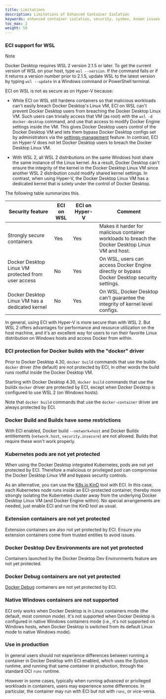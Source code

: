 ```yaml
---
title: Limitations
description: Limitations of Enhanced Container Isolation
keywords: enhanced container isolation, security, sysbox, known issues, Docker Desktop
toc_max: 2
weight: 50
---
```


### ECI support for WSL

> [!NOTE]
>
> Docker Desktop requires WSL 2 version 2.1.5 or later. To get the current
> version of WSL on your host, type `wsl --version`. If the command fails or if
> it returns a version number prior to 2.1.5, update WSL to the latest version
> by typing `wsl --update` in a Windows command or PowerShell terminal.

ECI on WSL is not as secure as on Hyper-V because:

- While ECI on WSL still hardens containers so that malicious workloads can't
  easily breach Docker Desktop's Linux VM, ECI on WSL can't prevent Docker
  Desktop users from breaching the Docker Desktop Linux VM. Such users can
  trivially access that VM (as root) with the `wsl -d docker-desktop` command,
  and use that access to modify Docker Engine settings inside the VM. This gives
  Docker Desktop users control of the Docker Desktop VM and lets them bypass Docker Desktop configs set by administrators via the
  [settings-management](../settings-management/_index.md) feature. In contrast,
  ECI on Hyper-V does not let Docker Desktop users to breach the Docker
  Desktop Linux VM.

- With WSL 2, all WSL 2 distributions on the same Windows host share the same instance
  of the Linux kernel. As a result, Docker Desktop can't ensure the integrity of
  the kernel in the Docker Desktop Linux VM since another WSL 2 distribution could
  modify shared kernel settings. In contrast, when using Hyper-V, the Docker
  Desktop Linux VM has a dedicated kernel that is solely under the control of
  Docker Desktop.

The following table summarizes this.

| Security feature                                   | ECI on WSL   | ECI on Hyper-V   | Comment               |
| -------------------------------------------------- | ------------ | ---------------- | --------------------- |
| Strongly secure containers                         | Yes          | Yes              | Makes it harder for malicious container workloads to breach the Docker Desktop Linux VM and host. |
| Docker Desktop Linux VM protected from user access | No           | Yes              | On WSL, users can access Docker Engine directly or bypass Docker Desktop security settings. |
| Docker Desktop Linux VM has a dedicated kernel     | No           | Yes              | On WSL, Docker Desktop can't guarantee the integrity of kernel level configs. |

In general, using ECI with Hyper-V is more secure than with WSL 2. But WSL 2
offers advantages for performance and resource utilization on the host machine,
and it's an excellent way for users to run their favorite Linux distribution on
Windows hosts and access Docker from within.

### ECI protection for Docker builds with the "docker" driver

Prior to Docker Desktop 4.30, `docker build` commands that use the buildx
`docker` driver (the default) are not protected by ECI, in other words the build runs
rootful inside the Docker Desktop VM.

Starting with Docker Desktop 4.30, `docker build` commands that use the buildx
`docker` driver are protected by ECI, except when Docker Desktop is configured to use WSL 2
(on Windows hosts).

Note that `docker build` commands that use the `docker-container` driver are
always protected by ECI. 

### Docker Build and Buildx have some restrictions

With ECI enabled, Docker build `--network=host` and Docker Buildx entitlements
(`network.host`, `security.insecure`) are not allowed. Builds that require
these won't work properly.

### Kubernetes pods are not yet protected

When using the Docker Desktop integrated Kubernetes, pods are not yet protected
by ECI. Therefore a malicious or privileged pod can compromise the Docker
Desktop Linux VM and bypass security controls.

As an alternative, you can use the [K8s.io KinD](https://kind.sigs.k8s.io/) tool
with ECI. In this case, each Kubernetes node runs inside an ECI-protected
container, thereby more strongly isolating the Kubernetes cluster away from the
underlying Docker Desktop Linux VM (and Docker Engine within). No special
arrangements are needed, just enable ECI and run the KinD tool as usual.

### Extension containers are not yet protected

Extension containers are also not yet protected by ECI. Ensure you extension
containers come from trusted entities to avoid issues.

### Docker Desktop Dev Environments are not yet protected

Containers launched by the Docker Desktop Dev Environments feature are not yet
protected.

### Docker Debug containers are not yet protected

[Docker Debug](https://docs.docker.com/reference/cli/docker/debug/) containers
are not yet protected by ECI. 

### Native Windows containers are not supported

ECI only works when Docker Desktop is in Linux containers mode (the default,
most common mode). It's not supported when Docker Desktop is configured in
native Windows containers mode (i.e., it's not supported on Windows hosts, when
Docker Desktop is switched from its default Linux mode to native Windows mode).

### Use in production

In general users should not experience differences between running a container
in Docker Desktop with ECI enabled, which uses the Sysbox runtime, and running
that same container in production, through the standard OCI `runc` runtime.

However in some cases, typically when running advanced or privileged workloads in
containers, users may experience some differences. In particular, the container
may run with ECI but not with `runc`, or vice-versa.
